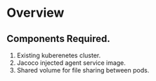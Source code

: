 # Overview
## Components Required.
1. Existing kuberenetes cluster.
2. Jacoco injected agent service image.
3. Shared volume for file sharing between pods.


